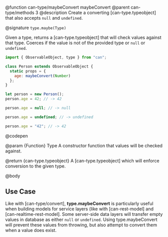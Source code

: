 @function can-type/maybeConvert maybeConvert
@parent can-type/methods 3
@description Create a converting [can-type.typeobject] that also accepts `null` and `undefined`.

@signature `type.maybe(Type)`

  Given a type, returns a [can-type.typeobject] that will check values against that type. Coerces if the value is not of the provided type or `null` or `undefined`.

  ```js
  import { ObservableObject, type } from "can";

  class Person extends ObservableObject {
    static props = {
      age: maybeConvert(Number)
    };
  }

  let person = new Person();
  person.age = 42; // -> 42

  person.age = null; // -> null

  person.age = undefined; // -> undefined

  person.age = "42"; // -> 42
  ```
  @codepen

  @param {Function} Type A constructor function that values will be checked against.

  @return {can-type.typeobject} A [can-type.typeobject] which will enforce conversion to the given type.

@body

## Use Case

Like with [can-type/convert], __type.maybeConvert__ is particularly useful when building models for service layers (like with [can-rest-model] and [can-realtime-rest-model]. Some server-side data layers will transfer empty values in database as either `null` or `undefined`. Using type.maybeConvert will prevent these values from throwing, but also attempt to convert them when a value does exist.
